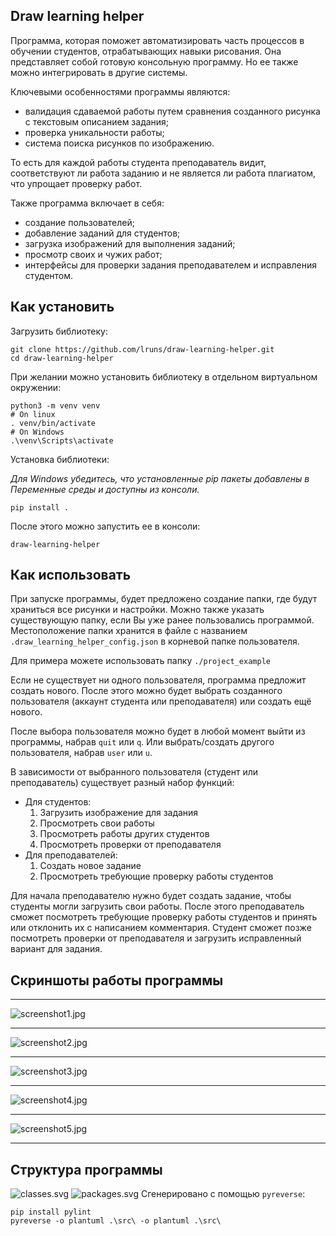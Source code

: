 ## Draw learning helper

Программа, которая поможет автоматизировать часть процессов в обучении студентов,
отрабатывающих навыки рисования. Она представляет собой готовую консольную программу. Но ее также
можно интегрировать в другие системы.

Ключевыми особенностями программы являются:
- валидация сдаваемой работы путем сравнения созданного рисунка с текстовым описанием задания;
- проверка уникальности работы;
- система поиска рисунков по изображению.

То есть для каждой работы студента преподаватель видит, соответствуют ли работа заданию
и не является ли работа плагиатом, что упрощает проверку работ.

Также программа включает в себя:
- создание пользователей;
- добавление заданий для студентов;
- загрузка изображений для выполнения заданий;
- просмотр своих и чужих работ;
- интерфейсы для проверки задания преподавателем и исправления студентом.

## Как установить

Загрузить библиотеку:

```
git clone https://github.com/lruns/draw-learning-helper.git
cd draw-learning-helper
```

При желании можно установить библиотеку в отдельном виртуальном окружении:
```
python3 -m venv venv
# On linux
. venv/bin/activate
# On Windows
.\venv\Scripts\activate
```

Установка библиотеки:

_Для Windows убедитесь, что установленные pip пакеты добавлены в
Переменные среды и доступны из консоли._
```
pip install .
```

После этого можно запустить ее в консоли:
```
draw-learning-helper
```

## Как использовать

При запуске программы, будет предложено создание папки, где будут храниться все рисунки и настройки.
Можно также указать существующую папку, если Вы уже ранее пользовались программой.
Местоположение папки хранится в файле с названием `.draw_learning_helper_config.json`
в корневой папке пользователя.

Для примера можете использовать папку `./project_example`

Если не существует ни одного пользователя, программа предложит создать нового. После этого можно будет
выбрать созданного пользователя (аккаунт студента или преподавателя) или создать ещё нового.

После выбора пользователя можно будет в любой момент выйти из программы, набрав `quit` или `q`.
Или выбрать/создать другого пользователя, набрав `user` или `u`.

В зависимости от выбранного пользователя (студент или преподаватель) существует разный набор функций:
- Для студентов:
  1. Загрузить изображение для задания
  2. Просмотреть свои работы
  3. Просмотреть работы других студентов
  4. Просмотреть проверки от преподавателя
- Для преподавателей:
  1. Создать новое задание
  2. Просмотреть требующие проверку работы студентов

Для начала преподавателю нужно будет создать задание, чтобы студенты могли загрузить свои работы. После
этого преподаватель сможет посмотреть требующие проверку работы студентов и принять или отклонить их
с написанием комментария. Студент сможет позже посмотреть проверки от преподавателя и загрузить 
исправленный вариант для задания.

## Скриншоты работы программы

___
![screenshot1.jpg](docs/screenshot1.jpg)
___
![screenshot2.jpg](docs/screenshot2.jpg)
___
![screenshot3.jpg](docs/screenshot3.jpg)
___
![screenshot4.jpg](docs/screenshot4.jpg)
___
![screenshot5.jpg](docs/screenshot5.jpg)
___

## Структура программы

![classes.svg](docs/classes.svg)
![packages.svg](docs/packages.svg)
Сгенерировано с помощью `pyreverse`:
```
pip install pylint
pyreverse -o plantuml .\src\ -o plantuml .\src\
```
